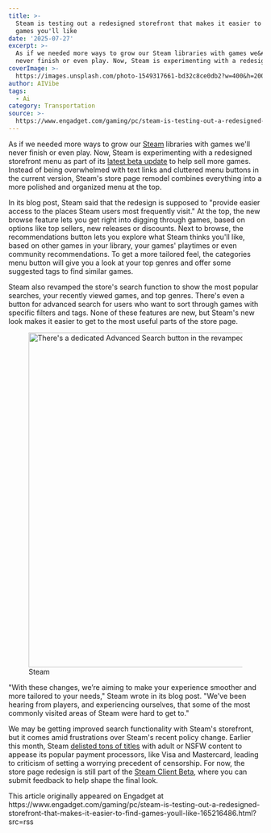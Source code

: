 ```yaml
---
title: >-
  Steam is testing out a redesigned storefront that makes it easier to find
  games you'll like
date: '2025-07-27'
excerpt: >-
  As if we needed more ways to grow our Steam libraries with games we&#39;ll
  never finish or even play. Now, Steam is experimenting with a redesigned st...
coverImage: >-
  https://images.unsplash.com/photo-1549317661-bd32c8ce0db2?w=400&h=200&fit=crop&auto=format
author: AIVibe
tags:
  - Ai
category: Transportation
source: >-
  https://www.engadget.com/gaming/pc/steam-is-testing-out-a-redesigned-storefront-that-makes-it-easier-to-find-games-youll-like-165216486.html?src=rss
---
```

<p>As if we needed more ways to grow our <a data-i13n="cpos:1;pos:1" href="https://www.engadget.com/gaming/steam-adds-more-accessibility-features-181606704.html">Steam</a> libraries with games we&#39;ll never finish or even play. Now, Steam is experimenting with a redesigned storefront menu as part of its <a data-i13n="elm:context_link;elmt:doNotAffiliate;cpos:2;pos:1" class="no-affiliate-link" href="https://store.steampowered.com/news/collection/steam/?emclan=103582791457287600&amp;emgid=500579345320904590">latest beta update</a> to help sell more games. Instead of being overwhelmed with text links and cluttered menu buttons in the current version, Steam&#39;s store page remodel combines everything into a more polished and organized menu at the top.</p>
<p>In its blog post, Steam said that the redesign is supposed to &quot;provide easier access to the places Steam users most frequently visit.&quot; At the top, the new browse feature lets you get right into digging through games, based on options like top sellers, new releases or discounts. Next to browse, the recommendations button lets you explore what Steam thinks you&#39;ll like, based on other games in your library, your games&#39; playtimes or even community recommendations. To get a more tailored feel, the categories menu button will give you a look at your top genres and offer some suggested tags to find similar games.</p>
<span id="end-legacy-contents"></span><p>Steam also revamped the store&#39;s search function to show the most popular searches, your recently viewed games, and top genres. There&#39;s even a button for advanced search for users who want to sort through games with specific filters and tags. None of these features are new, but Steam&#39;s new look makes it easier to get to the most useful parts of the store page.</p>
<figure><img src="https://s.yimg.com/os/creatr-uploaded-images/2025-07/04f11690-6b06-11f0-9ef1-b17362b90410" data-crop-orig-src="https://s.yimg.com/os/creatr-uploaded-images/2025-07/04f11690-6b06-11f0-9ef1-b17362b90410" style="height:663px;width:800px;" alt="There&#39;s a dedicated Advanced Search button in the revamped Steam store." data-uuid="d2f80e68-0c4e-322a-8566-0c3ee0ee5633"><figcaption></figcaption><div class="photo-credit">Steam</div></figure>
<p>&quot;With these changes, we’re aiming to make your experience smoother and more tailored to your needs,&quot; Steam wrote in its blog post. &quot;We&#39;ve been hearing from players, and experiencing ourselves, that some of the most commonly visited areas of Steam were hard to get to.&quot;</p>
<p>We may be getting improved search functionality with Steam&#39;s storefront, but it comes amid frustrations over Steam&#39;s recent policy change. Earlier this month, Steam <a data-i13n="elm:context_link;elmt:doNotAffiliate;cpos:3;pos:1" class="no-affiliate-link" href="https://www.engadget.com/gaming/steam-now-bans-games-that-violate-the-rules-and-standards-of-payment-processors-and-banks-164222173.html">delisted tons of titles</a> with adult or NSFW content to appease its popular payment processors, like Visa and Mastercard, leading to criticism of setting a worrying precedent of censorship. For now, the store page redesign is still part of the <a data-i13n="elm:context_link;elmt:doNotAffiliate;cpos:4;pos:1" class="no-affiliate-link" href="https://help.steampowered.com/en/faqs/view/276C-85A0-C531-AFA3">Steam Client Beta</a>, where you can submit feedback to help shape the final look.</p>This article originally appeared on Engadget at https://www.engadget.com/gaming/pc/steam-is-testing-out-a-redesigned-storefront-that-makes-it-easier-to-find-games-youll-like-165216486.html?src=rss
